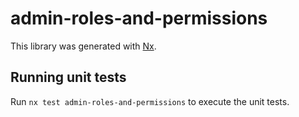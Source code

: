 # admin-roles-and-permissions

This library was generated with [Nx](https://nx.dev).

## Running unit tests

Run `nx test admin-roles-and-permissions` to execute the unit tests.
